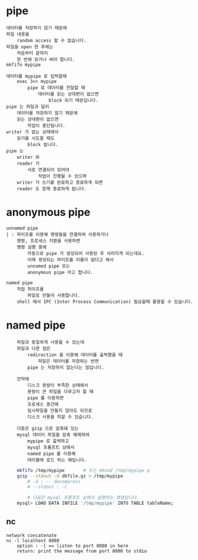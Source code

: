 # pipe 
    데이터를 저장하지 않기 때문에 
    파일 내용을 
        random access 할 수 없습니다. 
    파일을 open 한 후에는 
        처음부터 끝까지 
        한 번에 읽거나 써야 합니다.
    mkfifo mypipe

    데이터를 mypipe 로 입력할때 
        exec 3<> mypipe
            pipe 로 데이터를 전달할 때 
                데이터를 읽는 상대편이 없으면 
                    block 되기 때문입니다. 
    pipe 는 파일과 달리 
        데이터를 저장하지 않기 때문에 
        읽는 상대편이 없으면 
            작업이 중단됩니다. 
    writer 가 없는 상태에서 
        읽기를 시도할 때도 
            block 됩니다. 
    pipe 는 
        writer 와 
        reader 가 
            서로 연결되어 있어야 
                작업이 진행될 수 있으며 
        writer 가 쓰기를 완료하고 종료하게 되면 
        reader 도 함께 종료하게 됩니다.

# anonymous pipe
    unnamed pipe
    | : 파이프를 이용해 명령들을 연결하여 사용하거나 
        명령, 프로세스 치환을 사용하면 
        명령 실행 중에 
            자동으로 pipe 가 생성되어 사용된 후 사라지게 되는데요. 
            이때 생성되는 파이프를 이름이 없다고 해서 
            unnamed pipe 또는 
            anonymous pipe 라고 합니다. 

    named pipe 
        직접 파이프를 
            파일로 만들어 사용합니다. 
        shell 에서 IPC (Inter Process Communication) 필요할때 활용할 수 있습니다.

# named pipe
        파일과 동일하게 사용될 수 있는데 
        파일과 다른 점은 
            redirection 을 이용해 데이터를 출력했을 때 
                파일은 데이터를 저장하는 반면 
            pipe 는 저장하지 않는다는 점입니다. 

        만약에 
            디스크 용량이 부족한 상태에서 
            용량이 큰 파일을 다루고자 할 때 
            pipe 를 이용하면 
            프로세스 중간에 
            임시파일을 만들지 않아도 되므로 
            디스크 사용을 피할 수 있습니다. 

        다음은 gzip 으로 압축돼 있는 
        mysql 데이터 파일을 압축 해제하여 
            mypipe 로 출력하고 
            mysql 프롬프트 상에서 
            named pipe 를 이용해 
            테이블에 로드 하는 예입니다.

```bash 
    mkfifo /tmp/mypipe       # 또는 mknod /tmp/mypipe p
    gzip --stdout -d dbfile.gz > /tmp/mypipe
        # -d : -- decompress
        # --stdout : -c

        # 다음은 mysql 프롬프트 상에서 실행하는 명령입니다.
    mysql> LOAD DATA INFILE '/tmp/mypipe' INTO TABLE tableName;
```
## nc
    network concatenate
    nc -l localhost 8080
        option : -l == listen to port 8080 in here
        return: print the message from port 8080 to stdio




